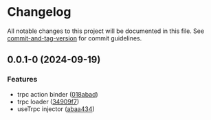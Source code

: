 # Changelog

All notable changes to this project will be documented in this file. See [commit-and-tag-version](https://github.com/absolute-version/commit-and-tag-version) for commit guidelines.

## 0.0.1-0 (2024-09-19)


### Features

* trpc action binder ([018abad](https://github.com/Busy-Hour-Studio/blaze-trpc/commit/018abad0a821552b93d9e9f500131bba2df5e961))
* trpc loader ([34909f7](https://github.com/Busy-Hour-Studio/blaze-trpc/commit/34909f7e776223ef5f1b0910fe0bfe374943f399))
* useTrpc injector ([abaa434](https://github.com/Busy-Hour-Studio/blaze-trpc/commit/abaa434b7ce5af9b8697522f982aede8af9e2ec2))
